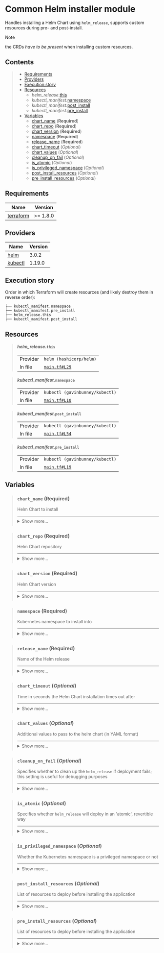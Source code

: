 # Common Helm installer module

Handles installing a Helm Chart using `helm_release`,
supports custom resources during pre- and post-install.

> [!NOTE]
> the CRDs *have to be present* when installing custom resources.
## Contents

<blockquote>

- [Requirements](#requirements)
- [Providers](#providers)
- [Execution story](#execution-story)
- [Resources](#resources)
  - _helm_release_.[this](#helm_releasethis)
  - _kubectl_manifest_.[namespace](#kubectl_manifestnamespace)
  - _kubectl_manifest_.[post_install](#kubectl_manifestpost_install)
  - _kubectl_manifest_.[pre_install](#kubectl_manifestpre_install)
- [Variables](#variables)
  - [chart_name](#chart_name-required) (**Required**)
  - [chart_repo](#chart_repo-required) (**Required**)
  - [chart_version](#chart_version-required) (**Required**)
  - [namespace](#namespace-required) (**Required**)
  - [release_name](#release_name-required) (**Required**)
  - [chart_timeout](#chart_timeout-optional) (*Optional*)
  - [chart_values](#chart_values-optional) (*Optional*)
  - [cleanup_on_fail](#cleanup_on_fail-optional) (*Optional*)
  - [is_atomic](#is_atomic-optional) (*Optional*)
  - [is_privileged_namespace](#is_privileged_namespace-optional) (*Optional*)
  - [post_install_resources](#post_install_resources-optional) (*Optional*)
  - [pre_install_resources](#pre_install_resources-optional) (*Optional*)
</blockquote>

## Requirements

| Name | Version |
|------|---------|
| <a name="requirement_terraform"></a> [terraform](#requirement\_terraform) | >= 1.8.0 |

## Providers

| Name | Version |
|------|---------|
| <a name="provider_helm"></a> [helm](#provider\_helm) | 3.0.2 |
| <a name="provider_kubectl"></a> [kubectl](#provider\_kubectl) | 1.19.0 |

## Execution story

Order in which Terraform will create resources (and likely destroy them in reverse order):
```
├── kubectl_manifest.namespace
├── kubectl_manifest.pre_install
├── helm_release.this
├── kubectl_manifest.post_install
```




## Resources
<blockquote>

#### _helm_release_.`this`

  <table>
    <tr>
      <td>Provider</td>
      <td><code>helm (hashicorp/helm)</code></td>
    </tr>
    <tr>
      <td>In file</td>
      <td><a href="./main.tf#L29"><code>main.tf#L29</code></a></td>
    </tr>
  </table>
</blockquote>
<blockquote>

#### _kubectl_manifest_.`namespace`

  <table>
    <tr>
      <td>Provider</td>
      <td><code>kubectl (gavinbunney/kubectl)</code></td>
    </tr>
    <tr>
      <td>In file</td>
      <td><a href="./main.tf#L10"><code>main.tf#L10</code></a></td>
    </tr>
  </table>
</blockquote>
<blockquote>

#### _kubectl_manifest_.`post_install`

  <table>
    <tr>
      <td>Provider</td>
      <td><code>kubectl (gavinbunney/kubectl)</code></td>
    </tr>
    <tr>
      <td>In file</td>
      <td><a href="./main.tf#L54"><code>main.tf#L54</code></a></td>
    </tr>
  </table>
</blockquote>
<blockquote>

#### _kubectl_manifest_.`pre_install`

  <table>
    <tr>
      <td>Provider</td>
      <td><code>kubectl (gavinbunney/kubectl)</code></td>
    </tr>
    <tr>
      <td>In file</td>
      <td><a href="./main.tf#L19"><code>main.tf#L19</code></a></td>
    </tr>
  </table>
</blockquote>

## Variables
<blockquote>

### `chart_name` (**Required**)
Helm Chart to install

<details style="border-top-color: inherit; border-top-width: 0.1em; border-top-style: solid; padding-top: 0.5em; padding-bottom: 0.5em;">
  <summary>Show more...</summary>

  **Type**:
  ```hcl
  string
  ```
  In file: <a href="./variables.tf#L1"><code>variables.tf#L1</code></a>

</details>
</blockquote>
<blockquote>

### `chart_repo` (**Required**)
Helm Chart repository

<details style="border-top-color: inherit; border-top-width: 0.1em; border-top-style: solid; padding-top: 0.5em; padding-bottom: 0.5em;">
  <summary>Show more...</summary>

  **Type**:
  ```hcl
  string
  ```
  In file: <a href="./variables.tf#L6"><code>variables.tf#L6</code></a>

</details>
</blockquote>
<blockquote>

### `chart_version` (**Required**)
Helm Chart version

<details style="border-top-color: inherit; border-top-width: 0.1em; border-top-style: solid; padding-top: 0.5em; padding-bottom: 0.5em;">
  <summary>Show more...</summary>

  **Type**:
  ```hcl
  string
  ```
  In file: <a href="./variables.tf#L11"><code>variables.tf#L11</code></a>

</details>
</blockquote>
<blockquote>

### `namespace` (**Required**)
Kubernetes namespace to install into

<details style="border-top-color: inherit; border-top-width: 0.1em; border-top-style: solid; padding-top: 0.5em; padding-bottom: 0.5em;">
  <summary>Show more...</summary>

  **Type**:
  ```hcl
  string
  ```
  In file: <a href="./variables.tf#L35"><code>variables.tf#L35</code></a>

</details>
</blockquote>
<blockquote>

### `release_name` (**Required**)
Name of the Helm release

<details style="border-top-color: inherit; border-top-width: 0.1em; border-top-style: solid; padding-top: 0.5em; padding-bottom: 0.5em;">
  <summary>Show more...</summary>

  **Type**:
  ```hcl
  string
  ```
  In file: <a href="./variables.tf#L16"><code>variables.tf#L16</code></a>

</details>
</blockquote>
<blockquote>

### `chart_timeout` (*Optional*)
Time in seconds the Helm Chart installation times out after

<details style="border-top-color: inherit; border-top-width: 0.1em; border-top-style: solid; padding-top: 0.5em; padding-bottom: 0.5em;">
  <summary>Show more...</summary>

  **Type**:
  ```hcl
  number
  ```
  **Default**:
  ```json
  120
  ```
  In file: <a href="./variables.tf#L28"><code>variables.tf#L28</code></a>

</details>
</blockquote>
<blockquote>

### `chart_values` (*Optional*)
Additional values to pass to the helm chart (in YAML format)

<details style="border-top-color: inherit; border-top-width: 0.1em; border-top-style: solid; padding-top: 0.5em; padding-bottom: 0.5em;">
  <summary>Show more...</summary>

  **Type**:
  ```hcl
  string
  ```
  **Default**:
  ```json
  ""
  ```
  In file: <a href="./variables.tf#L22"><code>variables.tf#L22</code></a>

</details>
</blockquote>
<blockquote>

### `cleanup_on_fail` (*Optional*)
Specifies whether to clean up the `helm_release` if deployment fails; this setting is useful for debugging purposes

<details style="border-top-color: inherit; border-top-width: 0.1em; border-top-style: solid; padding-top: 0.5em; padding-bottom: 0.5em;">
  <summary>Show more...</summary>

  **Type**:
  ```hcl
  bool
  ```
  **Default**:
  ```json
  true
  ```
  In file: <a href="./variables.tf#L79"><code>variables.tf#L79</code></a>

</details>
</blockquote>
<blockquote>

### `is_atomic` (*Optional*)
Specifies whether `helm_release` will deploy in an 'atomic', revertible way

<details style="border-top-color: inherit; border-top-width: 0.1em; border-top-style: solid; padding-top: 0.5em; padding-bottom: 0.5em;">
  <summary>Show more...</summary>

  **Type**:
  ```hcl
  bool
  ```
  **Default**:
  ```json
  true
  ```
  In file: <a href="./variables.tf#L72"><code>variables.tf#L72</code></a>

</details>
</blockquote>
<blockquote>

### `is_privileged_namespace` (*Optional*)
Whether the Kubernetes namespace is a privileged namespace or not

<details style="border-top-color: inherit; border-top-width: 0.1em; border-top-style: solid; padding-top: 0.5em; padding-bottom: 0.5em;">
  <summary>Show more...</summary>

  **Type**:
  ```hcl
  bool
  ```
  **Default**:
  ```json
  false
  ```
  In file: <a href="./variables.tf#L41"><code>variables.tf#L41</code></a>

</details>
</blockquote>
<blockquote>

### `post_install_resources` (*Optional*)
List of resources to deploy before installing the application

<details style="border-top-color: inherit; border-top-width: 0.1em; border-top-style: solid; padding-top: 0.5em; padding-bottom: 0.5em;">
  <summary>Show more...</summary>

  **Type**:
  ```hcl
  list(string)
  ```
  **Default**:
  ```json
  []
  ```
  In file: <a href="./variables.tf#L60"><code>variables.tf#L60</code></a>

</details>
</blockquote>
<blockquote>

### `pre_install_resources` (*Optional*)
List of resources to deploy before installing the application

<details style="border-top-color: inherit; border-top-width: 0.1em; border-top-style: solid; padding-top: 0.5em; padding-bottom: 0.5em;">
  <summary>Show more...</summary>

  **Type**:
  ```hcl
  list(string)
  ```
  **Default**:
  ```json
  []
  ```
  In file: <a href="./variables.tf#L48"><code>variables.tf#L48</code></a>

</details>
</blockquote>
